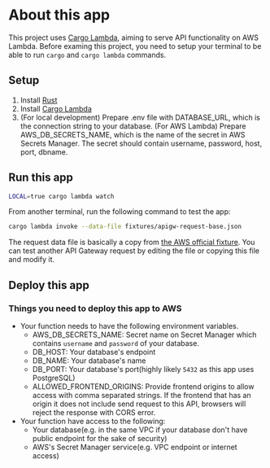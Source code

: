 # About this app

This project uses [Cargo Lambda](https://www.cargo-lambda.info), aiming to serve API functionality on AWS Lambda.
Before examing this project, you need to setup your terminal to be able to run `cargo` and `cargo lambda` commands.

## Setup

1. Install [Rust](https://www.rust-lang.org/tools/install)
2. Install [Cargo Lambda](https://www.cargo-lambda.info/guide/getting-started.html)
3. (For local development) Prepare .env file with DATABASE_URL, which is the connection string to your database.
(For AWS Lambda) Prepare AWS_DB_SECRETS_NAME, which is the name of the secret in AWS Secrets Manager. The secret should contain username, password, host, port, dbname.

## Run this app

```bash
LOCAL=true cargo lambda watch
```

From another terminal, run the following command to test the app:

```bash
cargo lambda invoke --data-file fixtures/apigw-request-base.json
```

The request data file is basically a copy from [the AWS official fixture](https://github.com/awslabs/aws-lambda-rust-runtime/blob/main/lambda-events/src/fixtures/example-apigw-request.json).
You can test another API Gateway request by editing the file or copying this file and modify it.

## Deploy this app

### Things you need to deploy this app to AWS

- Your function needs to have the following environment variables.
    - AWS_DB_SECRETS_NAME: Secret name on Secret Manager which contains `username` and `password` of your database.
    - DB_HOST: Your database's endpoint
    - DB_NAME: Your database's name
    - DB_PORT: Your database's port(highly likely `5432` as this app uses PostgreSQL)
    - ALLOWED_FRONTEND_ORIGINS: Provide frontend origins to allow access with comma separated strings. If the frontend that has an origin it does not include send request to this API, browsers will reject the response with CORS error.
- Your function have access to the following:
    - Your database(e.g. in the same VPC if your database don't have public endpoint for the sake of security)
    - AWS's Secret Manager service(e.g. VPC endpoint or internet access)

